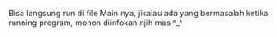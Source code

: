 Bisa langsung run di file Main nya, jikalau ada yang bermasalah ketika running program, mohon diinfokan njih mas ^_^
